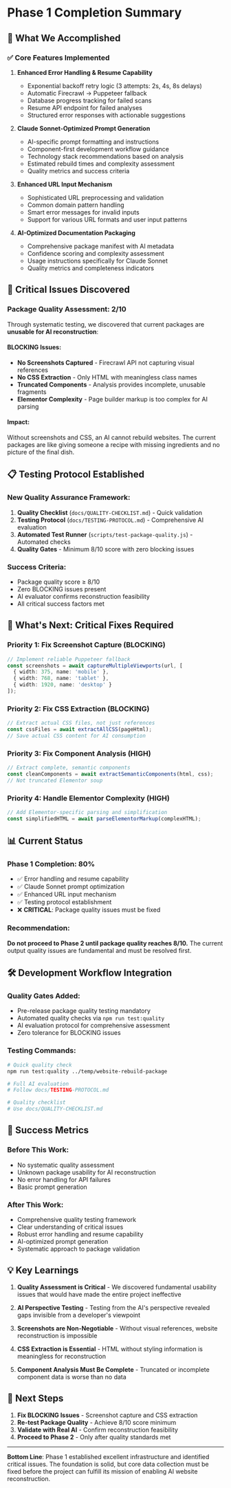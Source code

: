 # Phase 1 Completion Summary

## 🎯 What We Accomplished

### ✅ Core Features Implemented
1. **Enhanced Error Handling & Resume Capability**
   - Exponential backoff retry logic (3 attempts: 2s, 4s, 8s delays)
   - Automatic Firecrawl → Puppeteer fallback
   - Database progress tracking for failed scans
   - Resume API endpoint for failed analyses
   - Structured error responses with actionable suggestions

2. **Claude Sonnet-Optimized Prompt Generation**
   - AI-specific prompt formatting and instructions
   - Component-first development workflow guidance
   - Technology stack recommendations based on analysis
   - Estimated rebuild times and complexity assessment
   - Quality metrics and success criteria

3. **Enhanced URL Input Mechanism**
   - Sophisticated URL preprocessing and validation
   - Common domain pattern handling
   - Smart error messages for invalid inputs
   - Support for various URL formats and user input patterns

4. **AI-Optimized Documentation Packaging**
   - Comprehensive package manifest with AI metadata
   - Confidence scoring and complexity assessment
   - Usage instructions specifically for Claude Sonnet
   - Quality metrics and completeness indicators

## 🚨 Critical Issues Discovered

### Package Quality Assessment: 2/10
Through systematic testing, we discovered that current packages are **unusable for AI reconstruction**:

#### BLOCKING Issues:
- **No Screenshots Captured** - Firecrawl API not capturing visual references
- **No CSS Extraction** - Only HTML with meaningless class names
- **Truncated Components** - Analysis provides incomplete, unusable fragments
- **Elementor Complexity** - Page builder markup is too complex for AI parsing

#### Impact:
Without screenshots and CSS, an AI cannot rebuild websites. The current packages are like giving someone a recipe with missing ingredients and no picture of the final dish.

## 📋 Testing Protocol Established

### New Quality Assurance Framework:
1. **Quality Checklist** (`docs/QUALITY-CHECKLIST.md`) - Quick validation
2. **Testing Protocol** (`docs/TESTING-PROTOCOL.md`) - Comprehensive AI evaluation
3. **Automated Test Runner** (`scripts/test-package-quality.js`) - Automated checks
4. **Quality Gates** - Minimum 8/10 score with zero blocking issues

### Success Criteria:
- Package quality score ≥ 8/10
- Zero BLOCKING issues present
- AI evaluator confirms reconstruction feasibility
- All critical success factors met

## 🔄 What's Next: Critical Fixes Required

### Priority 1: Fix Screenshot Capture (BLOCKING)
```typescript
// Implement reliable Puppeteer fallback
const screenshots = await captureMultipleViewports(url, [
  { width: 375, name: 'mobile' },
  { width: 768, name: 'tablet' },
  { width: 1920, name: 'desktop' }
]);
```

### Priority 2: Fix CSS Extraction (BLOCKING)
```typescript
// Extract actual CSS files, not just references
const cssFiles = await extractAllCSS(pageHtml);
// Save actual CSS content for AI consumption
```

### Priority 3: Fix Component Analysis (HIGH)
```typescript
// Extract complete, semantic components
const cleanComponents = await extractSemanticComponents(html, css);
// Not truncated Elementor soup
```

### Priority 4: Handle Elementor Complexity (HIGH)
```typescript
// Add Elementor-specific parsing and simplification
const simplifiedHTML = await parseElementorMarkup(complexHTML);
```

## 📊 Current Status

### Phase 1 Completion: 80%
- ✅ Error handling and resume capability
- ✅ Claude Sonnet prompt optimization  
- ✅ Enhanced URL input mechanism
- ✅ Testing protocol establishment
- ❌ **CRITICAL**: Package quality issues must be fixed

### Recommendation: 
**Do not proceed to Phase 2 until package quality reaches 8/10.** The current output quality issues are fundamental and must be resolved first.

## 🛠️ Development Workflow Integration

### Quality Gates Added:
- Pre-release package quality testing mandatory
- Automated quality checks via `npm run test:quality`
- AI evaluation protocol for comprehensive assessment
- Zero tolerance for BLOCKING issues

### Testing Commands:
```bash
# Quick quality check
npm run test:quality ../temp/website-rebuild-package

# Full AI evaluation
# Follow docs/TESTING-PROTOCOL.md

# Quality checklist
# Use docs/QUALITY-CHECKLIST.md
```

## 🎯 Success Metrics

### Before This Work:
- No systematic quality assessment
- Unknown package usability for AI reconstruction
- No error handling for API failures
- Basic prompt generation

### After This Work:
- Comprehensive quality testing framework
- Clear understanding of critical issues
- Robust error handling and resume capability
- AI-optimized prompt generation
- Systematic approach to package validation

## 💡 Key Learnings

1. **Quality Assessment is Critical** - We discovered fundamental usability issues that would have made the entire project ineffective

2. **AI Perspective Testing** - Testing from the AI's perspective revealed gaps invisible from a developer's viewpoint

3. **Screenshots are Non-Negotiable** - Without visual references, website reconstruction is impossible

4. **CSS Extraction is Essential** - HTML without styling information is meaningless for reconstruction

5. **Component Analysis Must Be Complete** - Truncated or incomplete component data is worse than no data

## 🚀 Next Steps

1. **Fix BLOCKING Issues** - Screenshot capture and CSS extraction
2. **Re-test Package Quality** - Achieve 8/10 score minimum
3. **Validate with Real AI** - Confirm reconstruction feasibility
4. **Proceed to Phase 2** - Only after quality standards met

---

**Bottom Line**: Phase 1 established excellent infrastructure and identified critical issues. The foundation is solid, but core data collection must be fixed before the project can fulfill its mission of enabling AI website reconstruction.
